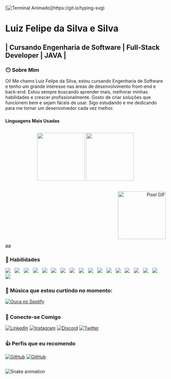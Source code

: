 [![Terminal Animado](https://readme-typing-svg.herokuapp.com?font=Fira+Code&pause=1000&color=ffffff&width=500&lines=Olá!;Sou+Luiz+Felipe,+estudante+de+Engenharia+de+Software.;Interesse+em+Front-end+e+Back-end.;Buscando+desafios+e+aprendizado!)](https://git.io/typing-svg)

## 

# Luiz Felipe da Silva e Silva

## | Cursando Engenharia de Software | Full-Stack Developer | JAVA |

###  😶 Sobre Mim
Oi! Me chamo Luiz Felipe da Silva, estou cursando Engenharia de Software e tenho um grande interesse nas áreas de desenvolvimento front-end e back-end.
Estou sempre buscando aprender mais, melhorar minhas habilidades e crescer profissionalmente. Gosto de criar soluções que funcionem bem e sejam fáceis de usar. Sigo estudando e me dedicando para me tornar um desenvolvedor cada vez melhor.

###

**Linguagens Mais Usadas**

##

<div align="center">
  <img src="https://github-readme-stats.vercel.app/api?username=sychr12&show_icons=true&count_private=true&theme=radical&hide_border=false" height="150" />
  <img src="https://github-readme-stats.vercel.app/api/top-langs?username=sychr12&layout=compact&langs_count=5&theme=radical&hide_border=false" height="150" />
</div>


##

<p align="right" style="margin-top: 10px;">
  <img src="https://media.tenor.com/U9G5nALiYM8AAAAj/pixel.gif" alt="Pixel GIF" height="150">
</p>
##

### 💪 Habilidades

<div align="left">
  <img src="https://img.shields.io/badge/-JavaScript-F7DF1E?logo=javascript&logoColor=black"  />
  <img width="5" />
  <img src="https://img.shields.io/badge/-HTML5-E34F26?logo=html5&logoColor=white"  />
  <img width="5" />
  <img src="https://img.shields.io/badge/-CSS3-1572B6?logo=css3&logoColor=white"  />
  <img width="5" />
  <img src="https://img.shields.io/badge/-Python-3776AB?logo=python&logoColor=white"  />
  <img width="5" />
  <img src="https://img.shields.io/badge/-MySQL-4479A1?logo=mysql&logoColor=white"  />
  <img width="5" />
  <img src="https://img.shields.io/badge/-MongoDB-47A248?logo=mongodb&logoColor=white"  />
  <img width="5" />
  <img src="https://img.shields.io/badge/Backend-Java-007396?logo=openjdk&logoColor=white"  />
  <img width="5" />

  <img src="https://img.shields.io/badge/-C-A8B9CC?logo=c&logoColor=black"  />
  <img width="5" />
  <img src="https://img.shields.io/badge/-C++-00599C?logo=c++&logoColor=white"  />
  <img width="5" />
  <img src="https://img.shields.io/badge/-PHP-777BB4?logo=php&logoColor=white"  />
  <img width="5" />
  <img src="https://img.shields.io/badge/-React-61DAFB?logo=react&logoColor=black"  />
  <img width="5" />
  <img src="https://img.shields.io/badge/-Node.js-339933?logo=nodedotjs&logoColor=white"  />
  <img width="5" />
  <img src="https://img.shields.io/badge/-Android_Studio-3DDC84?logo=androidstudio&logoColor=white"  />
  <img width="5" />
  <img src="https://img.shields.io/badge/-Git-F05032?logo=git&logoColor=white"  />
  <img width="5" />


  <img src="https://img.shields.io/badge/-GitHub-181717?logo=github&logoColor=white"  />
  <img width="5" />
  <img src="https://img.shields.io/badge/-Flask-000000?logo=flask&logoColor=white"  />
  <img width="5" />
  <img src="https://img.shields.io/badge/-Pygame-FF7F00?logo=python&logoColor=white"  />
  <img width="5" />

  <img src="https://img.shields.io/badge/Spring%20Boot-3.2.4-6DB33F?style=flat&logo=springboot&logoColor=white"  />
  <img width="5" />


### 🎵 Música que estou curtindo no momento:
[![Ouça no Spotify](https://img.shields.io/badge/Spotify-Listen-green?logo=spotify&style=flat)](https://open.spotify.com/track/0llzgiUXaGeoI4uN0rl8sn?si=kKxVRVgsREW7n4Hq3kjM3Q)

##

### 💼 Conecte-se Comigo
[![LinkedIn](https://img.shields.io/badge/-LinkedIn-0077B5?logo=linkedin&logoColor=white)](www.linkedin.com/in/luiz-felipe-silva-490094260)
[![Instagram](https://img.shields.io/badge/-Instagram-E4405F?logo=instagram&logoColor=white)](https://instagram.com/seu-usuario)
[![Discord](https://img.shields.io/badge/-Discord-5865F2?logo=discord&logoColor=white)](https://discord.com/users/1318751165235859539)
[![Twitter](https://img.shields.io/badge/-Twitter-1DA1F2?logo=twitter&logoColor=white)](https://twitter.com/seu-usuario)

##

### 👍 Perfis que eu recomendo

[![GitHub](https://img.shields.io/badge/GitHub-VitorRamires-181717?logo=github&logoColor=white)](https://github.com/VitorRamires468)
[![GitHub](https://img.shields.io/badge/GitHub-Alvesvnc-181717?logo=github&logoColor=white)](https://github.com/Alvesvnc)
##

<img src="https://raw.githubusercontent.com/sychr12/sychr12/output/snake.svg" alt="Snake animation" />







